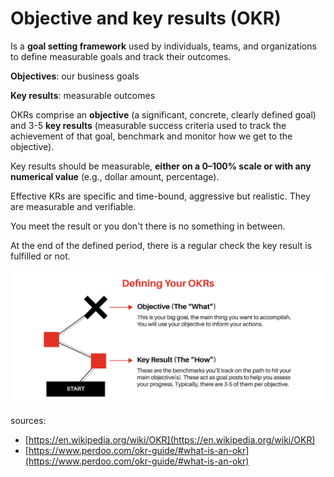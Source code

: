 # Objective and key results (OKR)

Is a **goal setting framework** used by individuals, teams, and organizations to define measurable goals and track their outcomes.

**Objectives**: our business goals

**Key results**: measurable outcomes

OKRs comprise an **objective** (a significant, concrete, clearly defined goal) and 3-5 **key results** (measurable success criteria used to track the achievement of that goal, benchmark and monitor how we get to the objective).

Key results should be measurable, **either on a 0–100% scale or with any numerical value** (e.g., dollar amount, percentage).

Effective KRs are specific and time-bound, aggressive but realistic. They are measurable and verifiable.

You meet the result or you don't there is no something in between.

At the end of the defined period, there is a regular check the key result is fulfilled or not.

![](<../../.gitbook/assets/image (5).png>)

sources:

* [https://en.wikipedia.org/wiki/OKR](https://en.wikipedia.org/wiki/OKR)
* [https://www.perdoo.com/okr-guide/#what-is-an-okr](https://www.perdoo.com/okr-guide/#what-is-an-okr)
